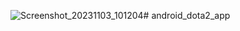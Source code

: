 ![Screenshot_20231103_101204](https://github.com/1leary1/android_dota2_app/assets/99540346/3d81c610-186a-469c-b64b-9f53560f2d46)# android_dota2_app


